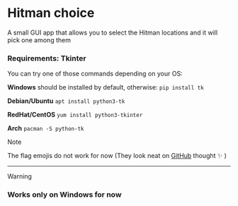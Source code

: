 ﻿# Hitman choice

A small GUI app that allows you to select the Hitman locations and it will pick one among them


### Requirements: Tkinter
You can try one of those commands depending on your OS:

**Windows**
should be installed by default, otherwise:
`pip install tk`

**Debian/Ubuntu**
`apt install python3-tk`

**RedHat/CentOS**
`yum install python3-tkinter`

**Arch**
`pacman -S python-tk`

> [!NOTE]
> The flag emojis do not work for now (They look neat on [GitHub](Hitman_choice.py) thought :sparkles: )

***


> [!WARNING]
> ### Works only on Windows for now
